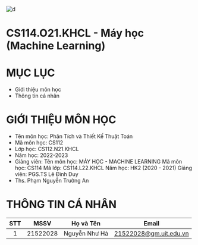 ![d](https://user-images.githubusercontent.com/94069476/229721642-dd60c446-cc54-4044-8289-b245af688e81.png)

# CS114.O21.KHCL - Máy học (Machine Learning)
# MỤC LỤC #
- Giới thiệu môn học
- Thông tin cá nhân
# GIỚI THIỆU MÔN HỌC #
- Tên môn học: Phân Tích và Thiết Kế Thuật Toán
- Mã môn học: CS112
- Lớp học: CS112.N21.KHCL
- Năm học: 2022-2023
- Giảng viên: Tên môn học: MÁY HỌC - MACHINE LEARNING
Mã môn học: CS114
Mã lớp: CS114.L22.KHCL
Năm học: HK2 (2020 - 2021)
Giảng viên: PGS.TS Lê Đình Duy
- Ths. Phạm Nguyễn Trường An
# THÔNG TIN CÁ NHÂN
| STT |   MSSV   |      Họ và Tên      |          Email         |
|:---:|:--------:|:-------------------:|:----------------------:|
| 1   | 21522028 | Nguyễn Như Hà       | 21522028@gm.uit.edu.vn |
